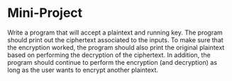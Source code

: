 # Mini-Project

Write a program that will accept a plaintext and running key. The program should print out the ciphertext associated to the inputs. To make sure that the encryption worked, the program should also print the original plaintext based on performing the decryption of the ciphertext. In addition, the program should continue to perform the encryption (and decryption) as long as the user wants to encrypt another plaintext.
